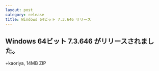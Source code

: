 ```yaml
---
layout: post
category: release
title: Windows 64ビット 7.3.646 リリース
---
```


Windows 64ビット 7.3.646 がリリースされました。
-------------------------------------------------------

+kaoriya, 14MB ZIP
